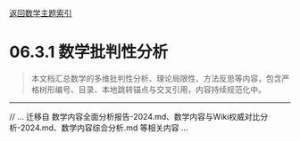 [返回数学主题索引](./README.md)

# 06.3.1 数学批判性分析

> 本文档汇总数学的多维批判性分析、理论局限性、方法反思等内容，包含严格树形编号、目录、本地跳转锚点与交叉引用，内容持续规范化中。

---

// ... 迁移自 数学内容全面分析报告-2024.md、数学内容与Wiki权威对比分析-2024.md、数学内容综合分析.md 等相关内容 ...
